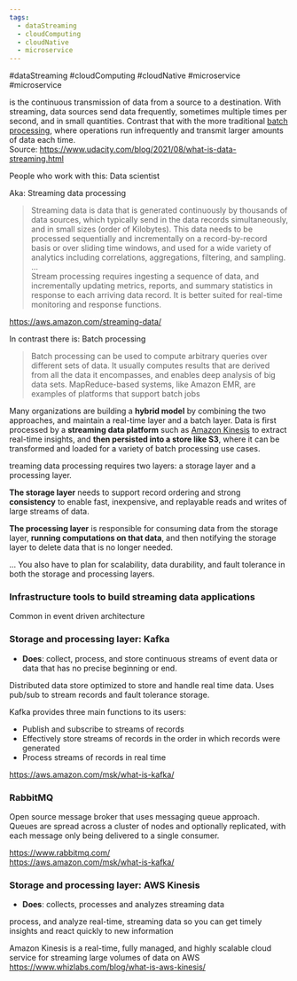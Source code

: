 ```yaml
---
tags:
  - dataStreaming
  - cloudComputing
  - cloudNative
  - microservice
---
```

#dataStreaming #cloudComputing #cloudNative #microservice #microservice 

is the continuous transmission of data from a source to a destination. With streaming, data sources send data frequently, sometimes multiple times per second, and in small quantities. Contrast that with the more traditional [batch processing](https://www.ibm.com/docs/en/zos-basic-skills?topic=jobs-what-is-batch-processing), where operations run infrequently and transmit larger amounts of data each time.  
Source: <https://www.udacity.com/blog/2021/08/what-is-data-streaming.html>

People who work with this: Data scientist

Aka: Streaming data processing

> Streaming data is data that is generated continuously by thousands of data sources, which typically send in the data records simultaneously, and in small sizes (order of Kilobytes). This data needs to be processed sequentially and incrementally on a record-by-record basis or over sliding time windows, and used for a wide variety of analytics including correlations, aggregations, filtering, and sampling.  
> ...  
> Stream processing requires ingesting a sequence of data, and incrementally updating metrics, reports, and summary statistics in response to each arriving data record. It is better suited for real-time monitoring and response functions.

<https://aws.amazon.com/streaming-data/>

In contrast there is: Batch processing

> Batch processing can be used to compute arbitrary queries over different sets of data. It usually computes results that are derived from all the data it encompasses, and enables deep analysis of big data sets. MapReduce-based systems, like Amazon EMR, are examples of platforms that support batch jobs


Many organizations are building a **hybrid model** by combining the two approaches, and maintain a real-time layer and a batch layer. Data is first processed by a **streaming data platform** such as [Amazon Kinesis](https://aws.amazon.com/kinesis/) to extract real-time insights, and **then persisted into a store like S3**, where it can be transformed and loaded for a variety of batch processing use cases.


treaming data processing requires two layers: a storage layer and a processing layer. 

**The storage layer** needs to support record ordering and strong **consistency** to enable fast, inexpensive, and replayable reads and writes of large streams of data.

**The processing layer** is responsible for consuming data from the storage layer, **running computations on that data**, and then notifying the storage layer to delete data that is no longer needed.

... You also have to plan for scalability, data durability, and fault tolerance in both the storage and processing layers.


### Infrastructure tools to build streaming data applications
Common in event driven architecture

### Storage and processing layer: Kafka
* **Does**: collect, process, and store continuous streams of event data or data that has no precise beginning or end.

Distributed data store optimized to store and handle real time data. Uses pub/sub to stream records and fault tolerance storage.

Kafka provides three main functions to its users:

*   Publish and subscribe to streams of records
*   Effectively store streams of records in the order in which records were generated
*   Process streams of records in real time

 <https://aws.amazon.com/msk/what-is-kafka/>


### RabbitMQ
Open source message broker that uses messaging queue approach. Queues are spread across a cluster of nodes and optionally replicated, with each message only being delivered to a single consumer.

<https://www.rabbitmq.com/>  
<https://aws.amazon.com/msk/what-is-kafka/>



### Storage and processing layer: AWS Kinesis

* **Does**: collects, processes and analyzes streaming data

process, and analyze real-time, streaming data so you can get timely insights and react quickly to new information

Amazon Kinesis is a real-time, fully managed, and highly scalable cloud service for streaming large volumes of data on AWS  
<https://www.whizlabs.com/blog/what-is-aws-kinesis/>